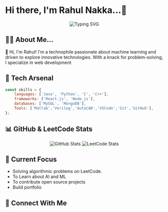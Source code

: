 
# Hi there, I'm Rahul Nakka...👋

<div align="center">
  <img src="https://readme-typing-svg.herokuapp.com?font=Fira+Code&pause=1000&width=435&lines=Web+Developer+;Technophile;Problem+solver+)](https://git.io/typing-svg" alt="Typing SVG" />
</div>


## 👨‍💻 About Me...
🌟 Hi, I'm Rahul!
I'm a technophile passionate about machine learning and driven to explore innovative technologies. With a knack for problem-solving, I specialize in web development 

## 🔧 Tech Arsenal

```javascript
const skills = {
    languages: ['Java', 'Python', 'C', 'C++'],
    frameworks: ['React.js', 'Node.js'],
    databases: ['MySQL', 'MongoDB'],
    Tools: ['Matlab','Verilog','AutoCAD','VSCode','Git','GitHub'],
};
```

## 📊 GitHub & LeetCode Stats

<div align="center">
  <img src="https://github-readme-stats.vercel.app/api?username=Rahul-Nakka-23&theme=gotham&show_icons=true&hide_border=true&count_private=true" alt="GitHub Stats" />
  
  <!-- LeetCode Stats Card -->
  <img src="https://leetcard.jacoblin.cool/Rahul_Nakka?theme=dark&font=Noto%20Sans%20Glagolitic" alt="LeetCode Stats" />
</div>

## 🎯 Current Focus
- Solving algorithmic problems on LeetCode.
- To Learn about AI and ML 
- To contribute open source projects 
- Build portfolio
## 🤝 Connect With Me
<div align="center">

</div>


